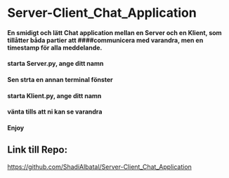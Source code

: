 # Server-Client_Chat_Application
#### En smidigt och lätt Chat application mellan en Server och en Klient, som tillåtter båda partier att ####communicera med varandra, men en timestamp för alla meddelande.
#### starta Server.py, ange ditt namn
#### Sen strta en annan terminal fönster
#### starta Klient.py, ange ditt namn
#### vänta tills att ni kan se varandra
#### Enjoy

## Link till Repo:
https://github.com/ShadiAlbatal/Server-Client_Chat_Application